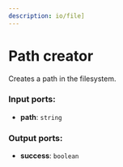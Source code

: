 ```yaml
---
description: io/file]
---
```


# Path creator

Creates a path in the filesystem.

### Input ports:

* __path__: `string`

### Output ports:

* __success__: `boolean`

